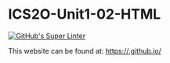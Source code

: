 # ICS2O-Unit1-02-HTML
[![GitHub's Super Linter](https://github.com/Batuhan-Durhan/ICS2O-Unit1-02-HTML/workflows/GitHub's%20Super%20Linter/badge.svg)](https://github.com/Batuhan-Durhan/ICS2O-Unit1-02-HTML/actions)

This website can be found at: [https://<OWNER>.github.io/<REPOSITORY>](https://<OWNER>.github.io/<REPOSITORY>)
